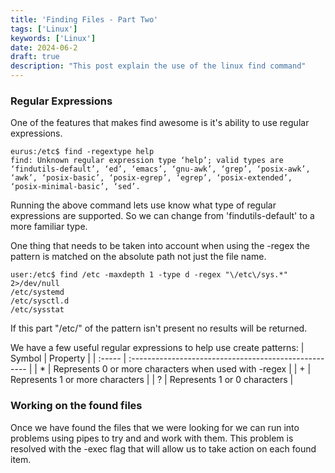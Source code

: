 ```yaml
---
title: 'Finding Files - Part Two'
tags: ['Linux']
keywords: ['Linux']
date: 2024-06-2
draft: true
description: "This post explain the use of the linux find command"
---
```


### Regular Expressions ###
One of the features that makes find awesome is it's ability to use regular expressions.
```
eurus:/etc$ find -regextype help
find: Unknown regular expression type ‘help’; valid types are ‘findutils-default’, ‘ed’, ‘emacs’, ‘gnu-awk’, ‘grep’, ‘posix-awk’, ‘awk’, ‘posix-basic’, ‘posix-egrep’, ‘egrep’, ‘posix-extended’, ‘posix-minimal-basic’, ‘sed’.
```
Running the above command lets use know what type of regular expressions are supported. So we can change from 'findutils-default' to a more familiar type. 

One thing that needs to be taken into account when using the -regex the pattern is matched on the absolute path not just the file name. 
```
user:/etc$ find /etc -maxdepth 1 -type d -regex "\/etc\/sys.*" 2>/dev/null
/etc/systemd
/etc/sysctl.d
/etc/sysstat
```
If this part "\/etc\/" of the pattern isn't present no results will be returned. 

We have a few useful regular expressions to help use create patterns:
| Symbol | Property                                              |
| :----- | :---------------------------------------------------- |
| \*     | Represents 0 or more characters when used with -regex |
| \+     | Represents 1 or more characters                       |
| \?     | Represents 1 or 0 characters                          |


### Working on the found files ###
Once we have found the files that we were looking for we can run into problems using pipes to try and and work with them. This problem is resolved with the -exec flag that will allow us to take action on each found item.

